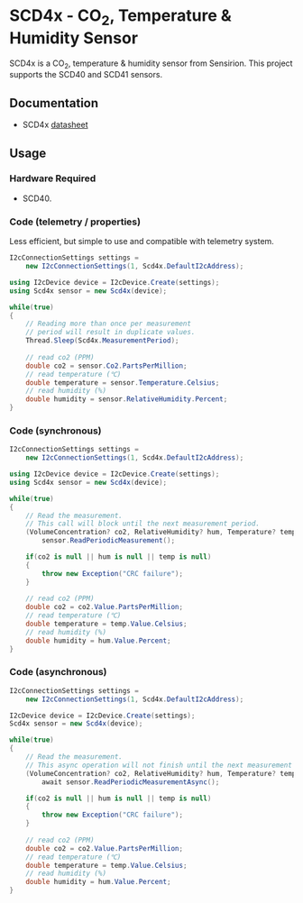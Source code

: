 # SCD4x - CO<sub>2</sub>, Temperature & Humidity Sensor

SCD4x is a CO<sub>2</sub>, temperature & humidity sensor from Sensirion. This project supports the SCD40 and SCD41 sensors.

## Documentation

- SCD4x [datasheet](https://www.sensirion.com/fileadmin/user_upload/customers/sensirion/Dokumente/9.5_CO2/Sensirion_CO2_Sensors_SCD4x_Datasheet.pdf)

## Usage

### Hardware Required

- SCD40.

### Code (telemetry / properties)

Less efficient, but simple to use and compatible with telemetry system.

```csharp
I2cConnectionSettings settings =
    new I2cConnectionSettings(1, Scd4x.DefaultI2cAddress);

using I2cDevice device = I2cDevice.Create(settings);
using Scd4x sensor = new Scd4x(device);

while(true)
{
    // Reading more than once per measurement
    // period will result in duplicate values.
    Thread.Sleep(Scd4x.MeasurementPeriod);
    
    // read co2 (PPM)
    double co2 = sensor.Co2.PartsPerMillion;
    // read temperature (℃)
    double temperature = sensor.Temperature.Celsius;
    // read humidity (%)
    double humidity = sensor.RelativeHumidity.Percent;
}
```

### Code (synchronous)

```csharp
I2cConnectionSettings settings =
    new I2cConnectionSettings(1, Scd4x.DefaultI2cAddress);

using I2cDevice device = I2cDevice.Create(settings);
using Scd4x sensor = new Scd4x(device);

while(true)
{
    // Read the measurement.
    // This call will block until the next measurement period.
    (VolumeConcentration? co2, RelativeHumidity? hum, Temperature? temp) =
        sensor.ReadPeriodicMeasurement();

    if(co2 is null || hum is null || temp is null)
    {
        throw new Exception("CRC failure");
    }
    
    // read co2 (PPM)
    double co2 = co2.Value.PartsPerMillion;
    // read temperature (℃)
    double temperature = temp.Value.Celsius;
    // read humidity (%)
    double humidity = hum.Value.Percent;
}
```

### Code (asynchronous)

```csharp
I2cConnectionSettings settings =
    new I2cConnectionSettings(1, Scd4x.DefaultI2cAddress);

I2cDevice device = I2cDevice.Create(settings);
Scd4x sensor = new Scd4x(device);

while(true)
{
    // Read the measurement.
    // This async operation will not finish until the next measurement period.
    (VolumeConcentration? co2, RelativeHumidity? hum, Temperature? temp) =
        await sensor.ReadPeriodicMeasurementAsync();

    if(co2 is null || hum is null || temp is null)
    {
        throw new Exception("CRC failure");
    }
    
    // read co2 (PPM)
    double co2 = co2.Value.PartsPerMillion;
    // read temperature (℃)
    double temperature = temp.Value.Celsius;
    // read humidity (%)
    double humidity = hum.Value.Percent;
}
```